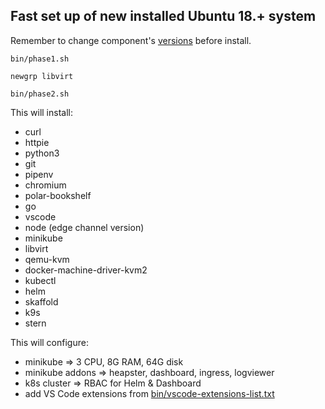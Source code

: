 Fast set up of new installed Ubuntu 18.+ system
---

Remember to change component's [versions](./versions) before install.

    
    bin/phase1.sh
    
    newgrp libvirt

    bin/phase2.sh
    

This will install:
- curl 
- httpie 
- python3 
- git 
- pipenv 
- chromium
- polar-bookshelf
- go
- vscode
- node (edge channel version)
- minikube
- libvirt
- qemu-kvm
- docker-machine-driver-kvm2
- kubectl
- helm
- skaffold
- k9s
- stern

This will configure:
- minikube => 3 CPU, 8G RAM, 64G disk
- minikube addons => heapster, dashboard, ingress, logviewer
- k8s cluster => RBAC for Helm & Dashboard
- add VS Code extensions from [bin/vscode-extensions-list.txt](bin/vscode-extensions-list.txt)